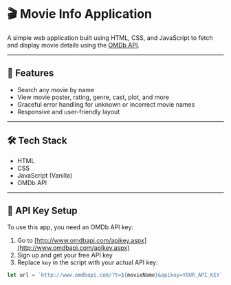 # 🎬 Movie Info Application

A simple web application built using HTML, CSS, and JavaScript to fetch and display movie details using the [OMDb API](https://www.omdbapi.com/).

---

## 🚀 Features

- Search any movie by name  
- View movie poster, rating, genre, cast, plot, and more  
- Graceful error handling for unknown or incorrect movie names  
- Responsive and user-friendly layout  

---

## 🛠️ Tech Stack

- HTML  
- CSS  
- JavaScript (Vanilla)  
- OMDb API  

---

## 🔑 API Key Setup

To use this app, you need an OMDb API key:

1. Go to [http://www.omdbapi.com/apikey.aspx](http://www.omdbapi.com/apikey.aspx)  
2. Sign up and get your free API key  
3. Replace `key` in the script with your actual API key:

```javascript
let url = `http://www.omdbapi.com/?t=${movieName}&apikey=YOUR_API_KEY`;
